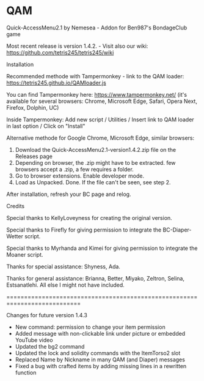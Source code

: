 # QAM

Quick-AccessMenu2.1 by Nemesea - Addon for Ben987's BondageClub game 

Most recent release is version 1.4.2. - Visit also our wiki: https://github.com/tetris245/tetris245/wiki

Installation 

Recommended methode with Tampermonkey - link to the QAM loader: https://tetris245.github.io/QAMloader.js

You can find Tampermonkey here: https://www.tampermonkey.net/ (it's available for several browsers: Chrome, Microsoft Edge, Safari, Opera Next, Firefox, Dolphin, UC)

Inside Tampermonkey: Add new script / Utilities / Insert link to QAM loader in last option / Click on "Install"

Alternative methode for Google Chrome, Microsoft Edge, similar browsers:
1. Download the Quick-AccessMenu2.1-version1.4.2.zip file on the Releases page
2. Depending on browser, the .zip might have to be extracted. few browsers accept a .zip, a few requires a folder.
3. Go to browser extensions. Enable developer mode.
4. Load as Unpacked. Done. If the file can't be seen, see step 2.

After installation, refresh your BC page and relog.

Credits

Special thanks to KellyLoveyness for creating the original version.

Special thanks to Firefly for giving permission to integrate the BC-Diaper-Wetter script.

Special thanks to Myrhanda and Kimei for giving permission to integrate the Moaner script.

Thanks for special assistance:
Shyness, Ada.

Thanks for general assistance:
Brianna, Better, Miyako, Zeltron, Selina, Estsanatlehi.
All else I might not have included.

===========================================================================

Changes for future version 1.4.3

* New command: permission to change your item permission
* Added message with non-clickable link under picture or embedded YouTube video 
* Updated the bg2 command
* Updated the lock and solidity commands with the ItemTorso2 slot
* Replaced Name by Nickname in many QAM (and Diaper) messages
* Fixed a bug with crafted items by adding missing lines in a rewritten function




